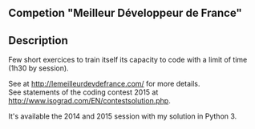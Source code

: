 ## Competion "Meilleur Développeur de France"

## Description

Few short exercices to train itself its capacity to code with a limit of time (1h30 by session).  

See at http://lemeilleurdevdefrance.com/ for more details.  
See statements of the coding contest 2015 at http://www.isograd.com/EN/contestsolution.php.  

It's available the 2014 and 2015 session with my solution in Python 3.

